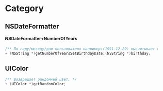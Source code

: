 # Category

## NSDateFormatter

#### NSDateFormatter+NumberOfYears
```objective-c
/** По году/месяцу/дню пользователя например:(1991-12-29) высчитывает количество лет. */
+ (NSString *)getNumberOfYearsSetBirthdayDate:(NSString *)birthday;
```

## UIColor
```objective-c
/** Возвращает рандомный цвет. */
+ (UIColor *)getRandomColor;
```
